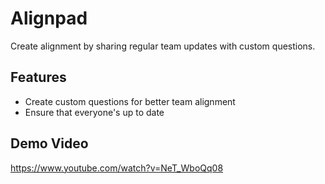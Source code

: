 # Alignpad

Create alignment by sharing regular team updates with custom questions.

## Features

- Create custom questions for better team alignment
- Ensure that everyone's up to date

## Demo Video

https://www.youtube.com/watch?v=NeT_WboQq08